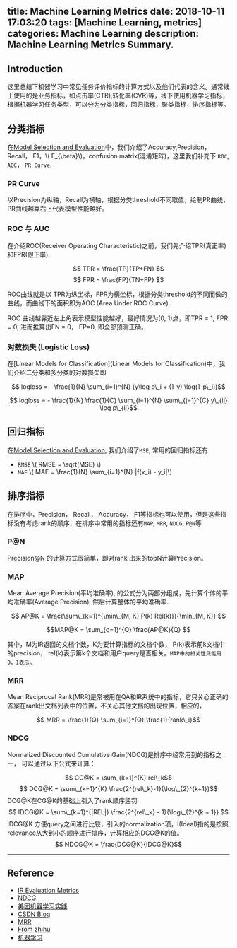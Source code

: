 title: Machine Learning Metrics
date: 2018-10-11 17:03:20
tags: [Machine Learning, metrics]
categories: Machine Learning
description: Machine Learning Metrics Summary. 
---

## Introduction

这里总结下机器学习中常见任务评价指标的计算方式以及他们代表的含义。通常线上使用的是业务指标，如点击率(CTR),转化率(CVR)等，线下使用机器学习指标，根据机器学习任务类型，可以分为分类指标，回归指标，聚类指标，排序指标等。

## 分类指标

在[Model Selection and Evaluation](http://frankchu.tech/2016/04/07/ML3/)中，我们介绍了Accuracy,Precision， Recall， F1，\\( F\_{\beta}\\)，confusion matrix(混淆矩阵)，这里我们补充下 `ROC`, `AOC`， `PR Curve`.


### PR Curve

以Precision为纵轴，Recall为横轴，根据分类threshold不同取值，绘制PR曲线，PR曲线越靠右上代表模型性能越好。


### ROC 与 AUC

在介绍ROC(Receiver Operating Characteristic)之前，我们先介绍TPR(真正率)和FPR(假正率).

$$ TPR = \frac{TP}{TP+FN} $$ 
$$ FPR = \frac{FP}{TN+FP} $$

ROC曲线就是以 TPR为纵坐标，FPR为横坐标，根据分类threshold的不同而做的曲线，而曲线下的面积即为AOC
(Area Under ROC Curve). 

ROC 曲线越靠近左上角表示模型性能越好，最好情况为(0, 1)点，即TPR = 1, FPR = 0, 进而推算出FN = 0， FP=0, 即全部预测正确。


### 对数损失 (Logistic Loss)

在[Linear Models for Classification](Linear Models for Classification)中，我们介绍二分类和多分类的对数损失即

$$ logloss = - \frac{1}{N} \sum_{i=1}^{N} (y\log p\_i + (1-y) \log(1-p\_i))$$

$$ logloss = - \frac{1}{N} \frac{1}{C} \sum_{i=1}^{N} \sum\_{j=1}^{C} y\_{ij} \log p\_{ij}$$


## 回归指标

在[Model Selection and Evaluation](http://frankchu.tech/2016/04/07/ML3/), 我们介绍了`MSE`, 常用的回归指标还有 

- `RMSE`  \\( RMSE = \sqrt(MSE) \\)
- `MAE`   \\( MAE = \frac{1}{N} \sum_{i=1}^{N} |f(x\_i) - y\_i|\\)


## 排序指标

在排序中，Precision， Recall， Accuracy， F1等指标也可以使用，但是这些指标没有考虑rank的顺序，在排序中常用的指标还有`MAP`, `MRR`, `NDCG`, `P@N`等

### P@N

Precision@N 的计算方式很简单，即对rank 出来的topN计算Precision。

### MAP

Mean Average Precision(平均准确率), 的公式分为两部分组成，先计算个体的平均准确率(Average Precision), 然后计算整体的平均准确率.

$$ AP@K = \frac{\sum\_{k=1}^{\min\_{M, K} P(k) Rel(k)}}{\min_{M, K}} $$

$$MAP@K = \sum_{q=1}^{Q} \frac{AP@K}{Q} $$

其中，M为IR返回的文档个数，K为要计算指标的文档个数， P(k)表示前k文档中的precision， rel(k)表示第k个文档和用户query是否相关。`MAP中的相关性只能用0，1表示`。

### MRR

Mean Reciprocal Rank(MRR)是常被用在QA和IR系统中的指标，它只关心正确的答案在rank出文档列表中的位置，不关心其他文档的出现位置，相应的， 

$$ MRR = \frac{1}{Q} \sum_{i=1}^{Q} \frac{1}{rank\_i}$$


### NDCG

Normalized Discounted Cumulative Gain(NDCG)是排序中经常用到的指标之一， 可以通过以下公式来计算：

$$ CG@K = \sum_{k=1}^{K} rel\_k$$
$$ DCG@K = \sum\_{k=1}^{K} \frac{2^{rel\_k}-1}{\log\_{2}^{k+1}}$$ DCG@K在CG@K的基础上引入了rank顺序惩罚
$$ IDCG@K = \sum\_{k=1}^{|REL|} \frac{2^{rel\_k} - 1}{\log\_{2}^{k + 1}} $$ IDCG@K 方便query之间进行比较，引入的normalization项，I(Ideal)指的是按照relevance从大到小的顺序进行排序，计算相应的DCG@K的值。
$$ NDCG@K = \frac{DCG@K}{IDCG@K}$$

---

## Reference

- [IR Evaluation Metrics](https://en.wikipedia.org/wiki/Evaluation_measures_(information_retrieval))
- [NDCG](https://en.wikipedia.org/wiki/Discounted_cumulative_gain)
- [美团机器学习实践](http://www.ituring.com.cn/book/2573)
- [CSDN Blog](https://blog.csdn.net/shenxiaoming77/article/details/72627882)
- [MRR](https://en.wikipedia.org/wiki/Mean_reciprocal_rank)
- [From zhihu](https://zhuanlan.zhihu.com/p/38850753)
- [机器学习](http://cs.nju.edu.cn/zhouzh/zhouzh.files/publication/MLbook2016.htm)

<script type="text/javascript" src="http://cdn.mathjax.org/mathjax/latest/MathJax.js?config=default"></script>

